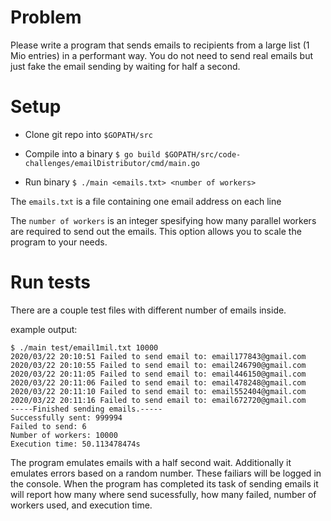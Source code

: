 # Problem
Please write a program that sends emails to recipients from a large list (1 Mio entries) in a
performant way.
You do not need to send real emails but just fake the email sending by waiting for half a second.

# Setup

- Clone git repo into `$GOPATH/src`

- Compile into a binary `$ go build $GOPATH/src/code-challenges/emailDistributor/cmd/main.go`

- Run binary `$ ./main <emails.txt> <number of workers>`

The `emails.txt` is a file containing one email address on each line

The `number of workers` is an integer spesifying how many parallel workers are required to send out
the emails. This option allows you to scale the program to your needs.

# Run tests

There are a couple test files with different number of emails inside. 

example output:
```
$ ./main test/email1mil.txt 10000
2020/03/22 20:10:51 Failed to send email to: email177843@gmail.com
2020/03/22 20:10:55 Failed to send email to: email246790@gmail.com
2020/03/22 20:11:05 Failed to send email to: email446150@gmail.com
2020/03/22 20:11:06 Failed to send email to: email478248@gmail.com
2020/03/22 20:11:10 Failed to send email to: email552404@gmail.com
2020/03/22 20:11:16 Failed to send email to: email672720@gmail.com
-----Finished sending emails.-----
Successfully sent: 999994
Failed to send: 6
Number of workers: 10000
Execution time: 50.113478474s
```

The program emulates emails with a half second wait. Additionally it emulates errors based on a
random number. These failiars will be logged in the console. When the program has completed its task
of sending emails it will report how many where send sucessfully, how many failed, number of workers
used, and execution time.

